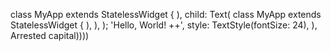 
class MyApp extends StatelessWidget {
        ),         child: Text(
class MyApp extends StatelessWidget {
        ),
      ),
    );
            'Hello, World! ++',
            style: TextStyle(fontSize: 24),
          ),
        Arrested capital))))
